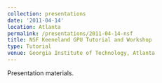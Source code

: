 ```yaml
---
collection: presentations
date: '2011-04-14'
location: Atlanta
permalink: /presentations/2011-04-14-nsf
title: NSF Keeneland GPU Tutorial and Workshop
type: Tutorial
venue: Georgia Institute of Technology, Atlanta
---
```


Presentation materials.
